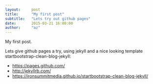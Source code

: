 ```yaml
---
layout:     post
title:      "My first post"
subtitle:   "Lets try out github pages"
date:       2015-03-21 16:00:00
author:     "az"
---
```

My first post.

Lets give github pages a try, using jekyll and a nice looking template startbootstrap-clean-blog-jekyll:
   - https://pages.github.com/
   - http://jekyllrb.com/
   - https://ironsummitmedia.github.io/startbootstrap-clean-blog-jekyll/

